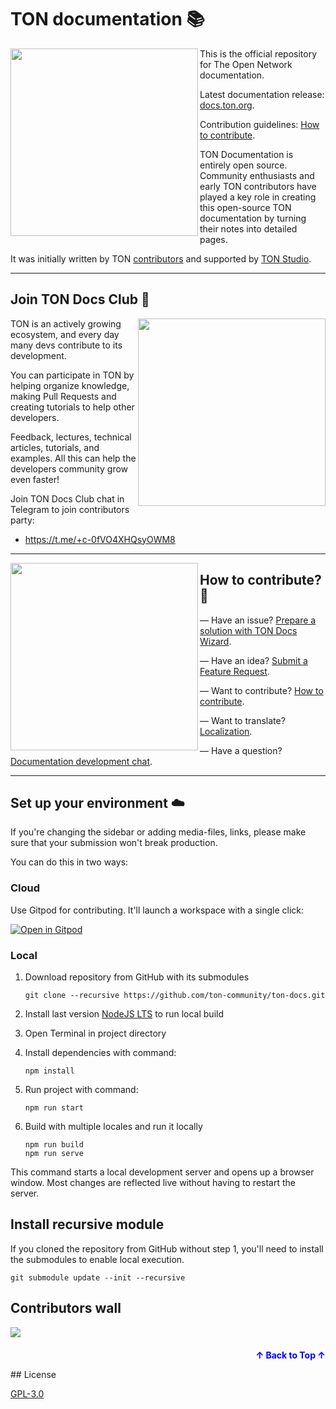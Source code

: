 # TON documentation 📚

<img align="left" width="300px" src="static\img\readme\about.png">

This is the official repository for The Open Network documentation.

Latest documentation release: [docs.ton.org](https://docs.ton.org).

Contribution guidelines: [How to contribute](https://docs.ton.org/v3/contribute).

TON Documentation is entirely open source. Community enthusiasts and early TON contributors have played a key role in creating this open-source TON documentation by turning their notes into detailed pages.

It was initially written by TON [contributors](/v3/contribute/maintainers/) and supported by [TON Studio](https://tonstudio.io/).

---



## Join TON Docs Club 💎

<img align="right" width="300px" src="static\img\readme\contribute.png">

TON is an actively growing ecosystem, and every day many devs contribute to its development. 

You can participate in TON by helping organize knowledge, making Pull Requests and creating tutorials to help other developers. 

Feedback, lectures, technical articles, tutorials, and examples. All this can help the developers community grow even faster!

Join TON Docs Club chat in Telegram to join contributors party:
* https://t.me/+c-0fVO4XHQsyOWM8

---

<img align="left" width="300px" src="static\img\readme\how.png">

## How to contribute? 🦄

— Have an issue? [Prepare a solution with TON Docs Wizard](https://t.me/ton_docs_bot).  

— Have an idea? [Submit a Feature Request](https://github.com/ton-community/ton-docs/issues/new/choose).  

— Want to contribute? [How to contribute](https://docs.ton.org/v3/contribute).

— Want to translate? [Localization](https://docs.ton.org/v3/contribute/localization-program/how-to-contribute).

— Have a question? [Documentation development chat](https://t.me/+c-0fVO4XHQsyOWM8).



---

## Set up your environment ☁️

If you're changing the sidebar or adding media-files, links, please make sure that your submission won't break production.

You can do this in two ways:

### Cloud

Use Gitpod for contributing. It'll launch a workspace with a single click:

[![Open in Gitpod](https://gitpod.io/button/open-in-gitpod.svg)](https://gitpod.io/#https://github.com/ton-community/ton-docs)

### Local

1. Download repository from GitHub with its submodules

    ```
    git clone --recursive https://github.com/ton-community/ton-docs.git 
    ```

2. Install last version [NodeJS LTS](https://nodejs.org/en/download/) to run local build
3. Open Terminal in project directory
4. Install dependencies with command:

    ```
    npm install
    ```
5. Run project with command:

    ```
    npm run start
    ```
6. Build with multiple locales and run it locally

    ```
    npm run build
    npm run serve
    ```

This command starts a local development server and opens up a browser window. Most changes are reflected live without having to restart the server.

## Install recursive module

If you cloned the repository from GitHub without step 1, you'll need to install the submodules to enable local execution.
```
git submodule update --init --recursive
```

## Contributors wall
<a href="https://github.com/ton-community/ton-docs/graphs/contributors">
  <img src="https://contrib.rocks/image?repo=ton-community/ton-docs&max=204" />
</a>

<p align="right" style="font-size: 14px; color: #555; margin-top: 20px;">
  <a href="#readme-top" style="text-decoration: none; color: blue; font-weight: bold;">
    ↑ Back to Top ↑
  </a>
</p>
## License

[GPL-3.0](https://choosealicense.com/licenses/gpl-3.0/)



